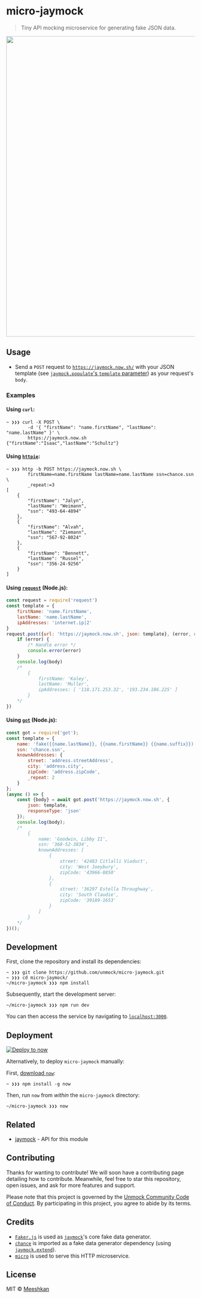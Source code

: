 # micro-jaymock

> Tiny API mocking microservice for generating fake JSON data.

<img src="demo.gif" width="800">

## Usage

- Send a `POST` request to [`https://jaymock.now.sh/`](https://jaymock.now.sh) with your JSON template (see [`jaymock.populate`'s `template` parameter](https://github.com/unmock/jaymock#populatetemplate)) as your request's `body`.

### Examples

#### Using `curl`:

```
~ ❯❯❯ curl -X POST \
        -d '{ "firstName": "name.firstName", "lastName": "name.lastName" }' \
        https://jaymock.now.sh
{"firstName":"Isaac","lastName":"Schultz"}
```

#### Using [`httpie`](https://github.com/jakubroztocil/httpie):
```
~ ❯❯❯ http -b POST https://jaymock.now.sh \
        firstName=name.firstName lastName=name.lastName ssn=chance.ssn \
        _repeat:=3
[
    {
        "firstName": "Jalyn",
        "lastName": "Weimann",
        "ssn": "493-64-4894"
    },
    {
        "firstName": "Alvah",
        "lastName": "Ziemann",
        "ssn": "567-92-8024"
    },
    {
        "firstName": "Bennett",
        "lastName": "Russel",
        "ssn": "356-24-9256"
    }
]
```

#### Using [`request`](https://github.com/request/request) (Node.js):
```js
const request = require('request')
const template = {
	firstName: 'name.firstName',
	lastName: 'name.lastName',
	ipAddresses: 'internet.ip|2'
}
request.post({url: 'https://jaymock.now.sh', json: template}, (error, response, body) => {
    if (error) {
        /* Handle error */
        console.error(error)
    }
    console.log(body)
    /*
        {
            firstName: 'Kaley',
            lastName: 'Muller',
            ipAddresses: [ '118.171.253.32', '193.234.186.225' ]
        }
    */
})
```

#### Using [`got`](https://github.com/sindresorhus/got) (Node.js):
```js
const got = require('got');
const template = {
    name: 'fake({{name.lastName}}, {{name.firstName}} {{name.suffix}})',
    ssn: 'chance.ssn',
    knownAddresses: {
        street: 'address.streetAddress',
        city: 'address.city',
        zipCode: 'address.zipCode',
        _repeat: 2
    }
};
(async () => {
    const {body} = await got.post('https://jaymock.now.sh', {
        json: template,
        responseType: 'json'
    });
    console.log(body);
    /*
        {
            name: 'Goodwin, Libby II',
            ssn: '368-52-3834',
            knownAddresses: [
                {
                    street: '42483 Citlalli Viaduct',
                    city: 'West Joeybury',
                    zipCode: '43966-8850'
                },
                {
                    street: '36297 Estella Throughway',
                    city: 'South Claudie',
                    zipCode: '39189-1653'
                }
            ]
        }
    */
})();
```

## Development

First, clone the repository and install its dependencies:
```
~ ❯❯❯ git clone https://github.com/unmock/micro-jaymock.git
~ ❯❯❯ cd micro-jaymock/
~/micro-jaymock ❯❯❯ npm install
```

Subsequently, start the development server:
```
~/micro-jaymock ❯❯❯ npm run dev
```
You can then access the service by navigating to [`localhost:3000`](http://localhost:3000).

## Deployment

[![Deploy to now](https://deploy.now.sh/static/button.svg)](https://deploy.now.sh/?repo=https://github.com/unmock/micro-jaymock)

Alternatively, to deploy `micro-jaymock` manually:

First, [download `now`](https://zeit.co/download):
```
~ ❯❯❯ npm install -g now
```

Then, run `now` from *within* the `micro-jaymock` directory:
```
~/micro-jaymock ❯❯❯ now
```

## Related

- [jaymock](https://github.com/unmock/jaymock) - API for this module

## Contributing

Thanks for wanting to contribute! We will soon have a contributing page
detailing how to contribute. Meanwhile, feel free to star this repository, open issues,
and ask for more features and support.

Please note that this project is governed by the [Unmock Community Code of Conduct](https://github.com/unmock/code-of-conduct). By participating in this project, you agree to abide by its terms.

## Credits

- [`Faker.js`](https://github.com/Marak/Faker.js) is used as [`jaymock`](https://github.com/unmock/jaymock)'s core fake data generator.
- [`chance`](https://github.com/chancejs/chancejs) is imported as a fake data generator dependency (using [`jaymock.extend`](https://github.com/unmock/jaymock#extendname-body)).
- [`micro`](https://github.com/zeit/micro) is used to serve this HTTP microservice.

## License

MIT © [Meeshkan](http://meeshkan.com/)